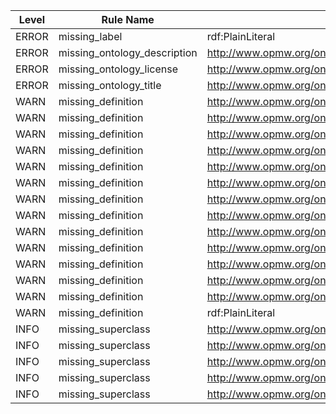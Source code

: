 | Level | Rule Name | Subject | Property | Value |
| --- | --- | --- | --- | --- |
| ERROR | missing_label | rdf:PlainLiteral | rdfs:label |  |
| ERROR | missing_ontology_description | http://www.opmw.org/ontology/ | dc:description |  |
| ERROR | missing_ontology_license | http://www.opmw.org/ontology/ | dc:license |  |
| ERROR | missing_ontology_title | http://www.opmw.org/ontology/ | dc:title |  |
| WARN | missing_definition | http://www.opmw.org/ontology/DataVariable | IAO:0000115 |  |
| WARN | missing_definition | http://www.opmw.org/ontology/ParameterVariable | IAO:0000115 |  |
| WARN | missing_definition | http://www.opmw.org/ontology/WorkflowExecutionAccount | IAO:0000115 |  |
| WARN | missing_definition | http://www.opmw.org/ontology/WorkflowExecutionProcess | IAO:0000115 |  |
| WARN | missing_definition | http://www.opmw.org/ontology/WorkflowTemplate | IAO:0000115 |  |
| WARN | missing_definition | http://www.opmw.org/ontology/WorkflowTemplateArtifact | IAO:0000115 |  |
| WARN | missing_definition | http://www.opmw.org/ontology/WorkflowTemplateProcess | IAO:0000115 |  |
| WARN | missing_definition | http://www.opmw.org/ontology/correspondsToTemplate | IAO:0000115 |  |
| WARN | missing_definition | http://www.opmw.org/ontology/correspondsToTemplateArtifact | IAO:0000115 |  |
| WARN | missing_definition | http://www.opmw.org/ontology/correspondsToTemplateProcess | IAO:0000115 |  |
| WARN | missing_definition | http://www.opmw.org/ontology/isParameterOfTemplate | IAO:0000115 |  |
| WARN | missing_definition | http://www.opmw.org/ontology/isStepOfTemplate | IAO:0000115 |  |
| WARN | missing_definition | http://www.opmw.org/ontology/isVariableOfTemplate | IAO:0000115 |  |
| WARN | missing_definition | rdf:PlainLiteral | IAO:0000115 |  |
| INFO | missing_superclass | http://www.opmw.org/ontology/WorkflowExecutionAccount | rdfs:subClassOf |  |
| INFO | missing_superclass | http://www.opmw.org/ontology/WorkflowExecutionProcess | rdfs:subClassOf |  |
| INFO | missing_superclass | http://www.opmw.org/ontology/WorkflowTemplate | rdfs:subClassOf |  |
| INFO | missing_superclass | http://www.opmw.org/ontology/WorkflowTemplateArtifact | rdfs:subClassOf |  |
| INFO | missing_superclass | http://www.opmw.org/ontology/WorkflowTemplateProcess | rdfs:subClassOf |  |